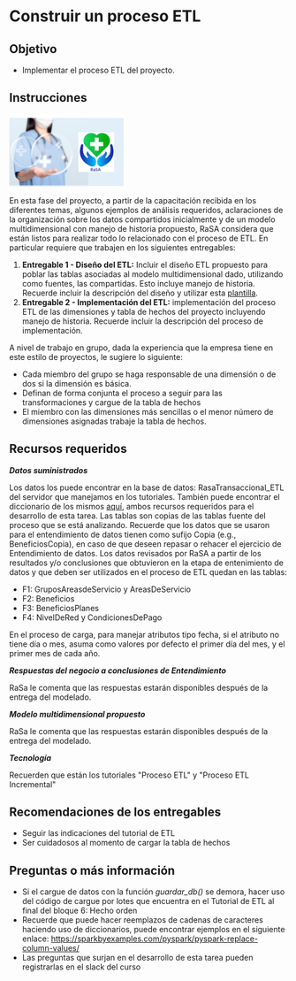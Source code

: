 # **Construir un proceso ETL**
## **Objetivo**
- Implementar el proceso ETL del proyecto.  
## **Instrucciones**

![](Img/LogoRaSA.png)

En esta fase del proyecto, a partir de la capacitación recibida en los diferentes temas, algunos ejemplos de análisis requeridos, aclaraciones de la organización sobre los datos compartidos inicialmente y de un modelo multidimensional con manejo de historia propuesto, RaSA considera que están listos para realizar todo lo relacionado con el proceso de ETL. En particular requiere que trabajen en los siguientes entregables:

1. **Entregable 1 - Diseño del ETL:** Incluir el diseño ETL propuesto para poblar las tablas asociadas al modelo multidimensional dado, utilizando como fuentes, las compartidas. Esto incluye manejo de historia. Recuerde incluir la descripción del diseño y utilizar esta [plantilla](PlantillaDiseñoETL.xlsx).
2. **Entregable 2 - Implementación del ETL:** implementación del proceso ETL de las dimensiones y tabla de hechos del proyecto incluyendo manejo de historia.  Recuerde incluir la descripción del proceso de implementación.

A nivel de trabajo en grupo, dada la experiencia que la empresa tiene en este estilo de proyectos, le sugiere lo siguiente:
- Cada miembro del grupo se haga responsable de una dimensión o de dos si la dimensión es básica.
- Definan de forma conjunta el proceso a seguir para las transformaciones y cargue de la tabla de hechos
- El miembro con las dimensiones más sencillas o el menor número de dimensiones asignadas trabaje la tabla de hechos. 

## **Recursos requeridos**
***Datos suministrados***

Los datos los puede encontrar en la base de datos: RasaTransaccional_ETL del servidor que manejamos en los tutoriales. También puede encontrar el diccionario de los mismos [aquí](Diccionario%20I.xlsx), ambos recursos requeridos para el desarrollo de esta tarea. Las tablas son copias de las tablas fuente del proceso que se está analizando. 
Recuerde que los datos que se usaron para el entendimiento de datos tienen como sufijo Copia (e.g., BeneficiosCopia), en caso de que deseen repasar o rehacer el ejercicio de Entendimiento de datos. 
Los datos revisados por RaSA a partir de los resultados y/o conclusiones que obtuvieron en la etapa de entenimiento de datos y que deben ser utilizados en el proceso de ETL quedan en las tablas:
-	F1: GruposAreasdeServicio y AreasDeServicio
- F2: Beneficios
- F3: BeneficiosPlanes
- F4: NivelDeRed y CondicionesDePago 

En el proceso de carga, para manejar atributos tipo fecha, si el atributo no tiene día o mes, asuma como valores por defecto el primer día del mes, y el primer mes de cada año.

***Respuestas del negocio a conclusiones de Entendimiento***

RaSa le comenta que las respuestas estarán disponibles después de la entrega del modelado.


***Modelo multidimensional propuesto***<br>

RaSa le comenta que las respuestas estarán disponibles después de la entrega del modelado.

***Tecnología***

Recuerden que están los tutoriales "Proceso ETL" y "Proceso ETL Incremental"

## **Recomendaciones de los entregables**
* Seguir las indicaciones del tutorial de ETL
* Ser cuidadosos al momento de cargar la tabla de hechos

## **Preguntas o más información**
- Si el cargue de datos con la función <i>guardar_db()</i> se demora, hacer uso del código de cargue por lotes que encuentra en el Tutorial de ETL al final del bloque 6: Hecho orden
- Recuerde que puede hacer reemplazos de cadenas de caracteres haciendo uso de diccionarios, puede encontrar ejemplos en el siguiente enlace: https://sparkbyexamples.com/pyspark/pyspark-replace-column-values/
- Las preguntas que surjan en el desarrollo de esta tarea pueden registrarlas en el slack del curso

